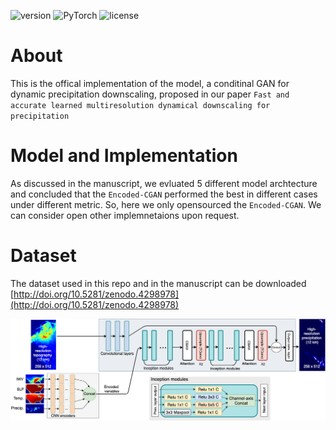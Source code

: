 ![version](https://img.shields.io/badge/Version-v1.0.0-blue.svg?style=plastic)
![PyTorch](https://img.shields.io/badge/PyTorch-v1.5.0-green.svg?style=plastic)
![license](https://img.shields.io/badge/license-CC_BY--NC-red.svg?style=plastic)

# About
This is the offical implementation of the model, a conditinal GAN for dynamic precipitation downscaling, proposed in our paper `Fast and accurate learned multiresolution dynamical downscaling for precipitation`

# Model and Implementation 
As discussed in the manuscript, we evluated 5 different model archtecture and concluded that the `Encoded-CGAN` performed the best in different cases under different metric. So, here we only opensourced the `Encoded-CGAN`. We can consider open other implemnetaions upon request. 

# Dataset
The dataset used in this repo and in the manuscript can be downloaded [http://doi.org/10.5281/zenodo.4298978](http://doi.org/10.5281/zenodo.4298978)

![Generator Model Arch](repo-img/DSGAN-github-encoded.png)
